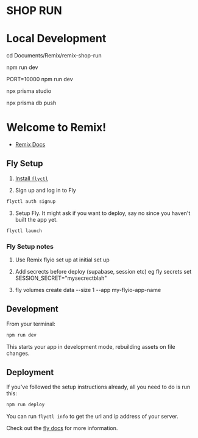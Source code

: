 # SHOP RUN

# Local Development

cd Documents/Remix/remix-shop-run

npm run dev

PORT=10000 npm run dev

npx prisma studio

npx prisma db push

# Welcome to Remix!

- [Remix Docs](https://remix.run/docs)

## Fly Setup

1. [Install `flyctl`](https://fly.io/docs/getting-started/installing-flyctl/)

2. Sign up and log in to Fly

```sh
flyctl auth signup
```

3. Setup Fly. It might ask if you want to deploy, say no since you haven't built the app yet.

```sh
flyctl launch
```

### Fly Setup notes

1. Use Remix flyio set up at initial set up

2. Add secrects before deploy (supabase, session etc) eg fly secrets set SESSION_SECRET="mysecrectblah"

3. fly volumes create data --size 1 --app my-flyio-app-name

## Development

From your terminal:

```sh
npm run dev
```

This starts your app in development mode, rebuilding assets on file changes.

## Deployment

If you've followed the setup instructions already, all you need to do is run this:

```sh
npm run deploy
```

You can run `flyctl info` to get the url and ip address of your server.

Check out the [fly docs](https://fly.io/docs/getting-started/node/) for more information.
